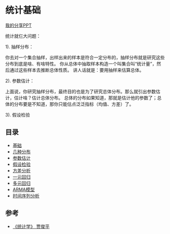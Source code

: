 
# 统计基础

[我的分享PPT](/attached/stat.pdf)

统计就仨大问题：

1). 抽样分布：

你去对一个集合抽样，出样出来的样本是符合一定分布的，抽样分布就是研究这些分布到底是啥、有啥特性。
你从总体中抽取样本构造一个叫集合叫“统计量”，然后通过这些样本去推断总体性质。
讲人话就是：要用抽样来估算总体。

2). 参数估计：

上面说，你研究抽样分布，最终目的也是为了研究总体分布。那么就引出参数估计，估计啥？估计总体分布。
总体的分布如果知道，那就是估计他的参数了；总体的分布要是不知道，那你只能估点泛泛指标（均值、方差）了。

3). 假设检验

## 目录

* [基础](statistics/basic.html)
* [几种分布](quantitative/statistics/distribution.html)
* [参数估计](quantitative/statistics/params-estimation.html)
* [假设检验](quantitative/statistics/test.html)
* [方差分析](quantitative/statistics/var-analysis.html)
* [一元回归](quantitative/statistics/simple-regression.html)
* [多元回归](quantitative/statistics/multiple-regression.html)
* [ARMA模型](quantitative/statistics/arma.html)
* [时间序列分析](quantitative/statistics/timeseries.html)


## 参考

- [《统计学》 贾俊平](https://book.douban.com/subject/10956491/)


